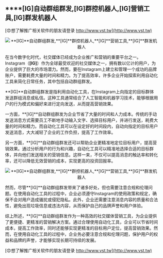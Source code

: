 ## ****[IG]**自动群组群发,**[IG]**群控机器人,**[IG]**营销工具,**[IG]**群发机器人**

[😍想了解推广相关软件的朋友请登录 http://www.vst.tw](http://www.vst.tw)

 <center><img src="https://vst.tw/MP4/tuiguang/png/1.png" alt="**[IG]**自动群组群发,**[IG]**群控机器人,**[IG]**营销工具,**[IG]**群发机器人"></center>

在当今数字化时代，社交媒体已经成为企业推广和营销的重要平台之一。Instagram（**[IG]**）作为全球最受欢迎的社交媒体之一，拥有数以亿计的用户，为企业提供了巨大的市场潜力。然而，要在Instagram上建立和管理一个成功的品牌账户，需要耗费大量的时间和精力。为了提高效率，许多企业开始探索利用自动化工具来简化日常任务，其中包括自动群组群发。

**[IG]**自动群组群发是指利用自动化工具，在Instagram上向指定的目标群体发送群组消息或私信。这种工具通常结合了人工智能和机器学习技术，能够根据用户的行为模式和偏好来进行定向发送，从而提高营销效果。

一方面，**[IG]**自动群组群发为企业节省了大量的时间和人力成本。传统的手动发送消息方式需要员工不断地手动输入文字、选择目标用户，并进行发送，耗费大量的时间和精力。而自动化工具可以在设定好的时间段内，自动向指定的目标用户发送消息，大大减轻了企业的工作负担，提高了工作效率。

另一方面，**[IG]**自动群组群发还可以帮助企业更精准地定位目标用户，提高营销效果。通过分析用户的行为和兴趣，自动化工具可以精准地选择合适的目标群体，并向他们发送相关的营销信息。这样一来，不仅可以提高消息的触达率和转化率，还可以降低无效营销的成本，实现更高的投资回报率。

 <center><img src="https://vst.tw/MP4/tuiguang/png/8.png" alt="**[IG]**自动群组群发,**[IG]**群控机器人,**[IG]**营销工具,**[IG]**群发机器人"></center>

然而，尽管**[IG]**自动群组群发带来了诸多好处，但也需要注意合规和伦理问题。在使用自动化工具的过程中，企业必须遵守Instagram的使用政策和规定，确保不会对用户造成骚扰或侵犯隐私。此外，企业还需要注意消息内容的质量和合法性，避免出现垃圾信息或违法内容，从而保护自己的品牌声誉和用户体验。

综上所述，**[IG]**自动群组群发作为一种高效的社交媒体营销工具，为企业提供了更便捷、更精准的营销解决方案。通过合理使用自动化工具，企业可以节省时间成本，提高工作效率，同时还能够实现更精准的目标用户定位，提高营销效果。然而，在使用自动化工具的过程中，企业务必要注意合规和伦理问题，保护用户的权益和品牌的声誉，才能够实现长期可持续的发展。

[😍想了解推广相关软件的朋友请登录 http://www.vst.tw](http://www.vst.tw)




